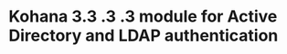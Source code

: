 Kohana 3.3 .3 .3 module for Active Directory and LDAP authentication
==============================================================


